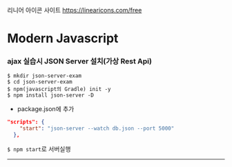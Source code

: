 
리니어 아이콘 사이트 
https://linearicons.com/free

# Modern Javascript

### ajax 실습시 JSON Server 설치(가상 Rest Api)
```shell script
$ mkdir json-server-exam
$ cd json-server-exam
$ npm(javascript의 Gradle) init -y
$ npm install json-server -D
```

- package.json에 추가
```json
"scripts": {
    "start": "json-server --watch db.json --port 5000"   
  },
```
`$ npm start`로 서버실행

---